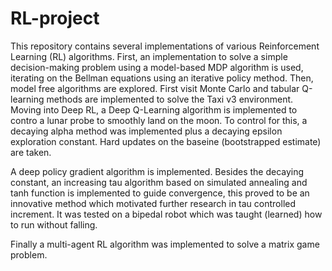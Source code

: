 # RL-project
This repository contains several implementations of various Reinforcement Learning (RL) algorithms.
First, an implementation to solve a simple decision-making problem using a model-based MDP algorithm is used, iterating on the Bellman equations using an iterative policy method. Then, model free algorithms are explored. First visit Monte Carlo and tabular Q-learning methods are implemented to solve the Taxi v3 environment. Moving into Deep RL, a Deep Q-Learning algorithm is implemented to contro a lunar probe to smoothly land on the moon. To control for this, a decaying alpha method was implemented plus a decaying epsilon exploration constant. Hard updates on the baseine (bootstrapped estimate) are taken.

A deep policy gradient algorithm is implemented. Besides the decaying constant, an increasing tau algorithm based on simulated annealing and tanh function is implemented to guide convergence, this proved to be an innovative method which motivated further research in tau controlled increment. It was tested on a bipedal robot which was taught (learned) how to run without falling.

Finally a multi-agent RL algorithm was implemented to solve a matrix game problem.
